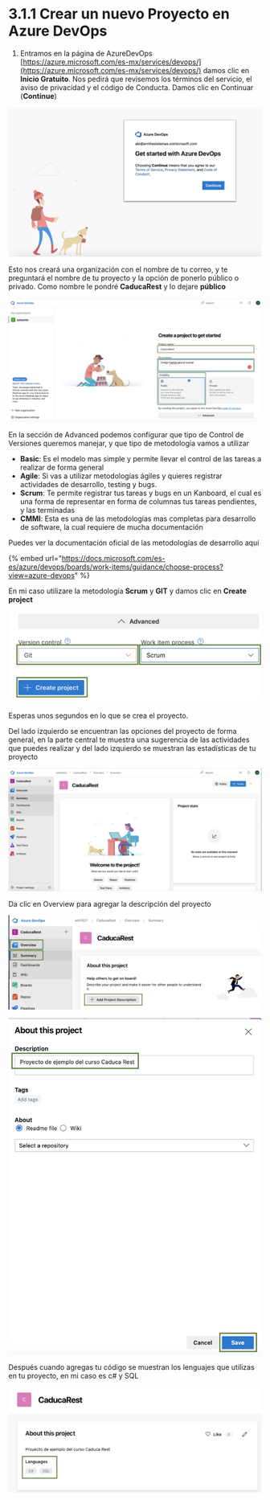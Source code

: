 # 3.1.1 Crear un nuevo Proyecto en Azure DevOps

1. Entramos en la página de AzureDevOps [https://azure.microsoft.com/es-mx/services/devops/](https://azure.microsoft.com/es-mx/services/devops/) damos clic  en **Inicio Gratuito**. Nos pedirá que revisemos los términos del servicio, el aviso de privacidad y el código de Conducta. Damos clic en Continuar (**Continue**)

![](<../../.gitbook/assets/image (131).png>)

&#x20;Esto nos creará una organización con el nombre de tu correo, y te preguntará el nombre de tu proyecto y la opción de ponerlo público o privado. Como nombre le pondré **CaducaRest** y lo dejare **público**

![](<../../.gitbook/assets/image (130).png>)

En la sección de Advanced podemos configurar que tipo de Control de Versiones queremos manejar, y que tipo de metodología vamos a utilizar&#x20;

* **Basic**: Es el modelo mas simple y permite llevar el control de las tareas a realizar de forma general
* **Agile**: Si vas a utilizar metodologías ágiles y quieres registrar actividades de desarrollo, testing y bugs.
* **Scrum**: Te permite registrar tus tareas y bugs en un Kanboard, el cual es una forma de representar en forma de columnas tus tareas pendientes,  y las terminadas
* **CMMI**: Esta es una de las metodologías mas completas para desarrollo de software, la cual requiere de mucha documentación

Puedes ver la documentación oficial de las metodologías de desarrollo aquí

{% embed url="https://docs.microsoft.com/es-es/azure/devops/boards/work-items/guidance/choose-process?view=azure-devops" %}

En mi caso utilizare la metodología **Scrum** y **GIT** y damos clic en **Create project**

![](<../../.gitbook/assets/image (132).png>)

Esperas unos segundos en lo que se crea el proyecto.

Del lado izquierdo se encuentran las opciones del proyecto de forma general, en la parte central te muestra una sugerencia de las actividades que puedes realizar y del lado izquierdo se muestran las estadísticas de tu proyecto

![](<../../.gitbook/assets/image (133).png>)

Da clic en Overview para agregar la descripción del proyecto

![](<../../.gitbook/assets/image (516).png>)

![](<../../.gitbook/assets/image (517).png>)

Después cuando agregas tu código se muestran los lenguajes que utilizas en tu proyecto, en mi caso es c# y SQL

![](<../../.gitbook/assets/image (518).png>)
